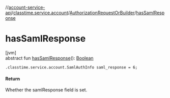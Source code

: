 //[account-service-api](../../../index.md)/[classtime.service.account](../index.md)/[AuthorizationRequestOrBuilder](index.md)/[hasSamlResponse](has-saml-response.md)

# hasSamlResponse

[jvm]\
abstract fun [hasSamlResponse](has-saml-response.md)(): [Boolean](https://kotlinlang.org/api/latest/jvm/stdlib/kotlin/-boolean/index.html)

`.classtime.service.account.SamlAuthInfo saml_response = 6;`

#### Return

Whether the samlResponse field is set.
